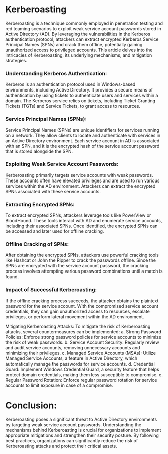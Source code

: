 # Kerberoasting

Kerberoasting is a technique commonly employed in penetration testing and red teaming scenarios to exploit weak service account passwords stored in Active Directory (AD). By leveraging the vulnerabilities in the Kerberos authentication protocol, attackers can extract encrypted Kerberos Service Principal Names (SPNs) and crack them offline, potentially gaining unauthorized access to privileged accounts. This article delves into the intricacies of Kerberoasting, its underlying mechanisms, and mitigation strategies.

### Understanding Kerberos Authentication:
Kerberos is an authentication protocol used in Windows-based environments, including Active Directory. It provides a secure means of authentication by using tickets to authenticate users and services within a domain. The Kerberos service relies on tickets, including Ticket Granting Tickets (TGTs) and Service Tickets, to grant access to resources.

### Service Principal Names (SPNs):
Service Principal Names (SPNs) are unique identifiers for services running on a network. They allow clients to locate and authenticate with services in an Active Directory environment. Each service account in AD is associated with an SPN, and it is the encrypted hash of the service account password that is stored alongside the SPN.

### Exploiting Weak Service Account Passwords:
Kerberoasting primarily targets service accounts with weak passwords. These accounts often have elevated privileges and are used to run various services within the AD environment. Attackers can extract the encrypted SPNs associated with these service accounts.

### Extracting Encrypted SPNs:
To extract encrypted SPNs, attackers leverage tools like PowerView or BloodHound. These tools interact with AD and enumerate service accounts, including their associated SPNs. Once identified, the encrypted SPNs can be accessed and later used for offline cracking.

### Offline Cracking of SPNs:
After obtaining the encrypted SPNs, attackers use powerful cracking tools like Hashcat or John the Ripper to crack the passwords offline. Since the SPNs are encrypted with the service account password, the cracking process involves attempting various password combinations until a match is found.

### Impact of Successful Kerberoasting:
If the offline cracking process succeeds, the attacker obtains the plaintext password for the service account. With the compromised service account credentials, they can gain unauthorized access to resources, escalate privileges, or perform lateral movement within the AD environment.

Mitigating Kerberoasting Attacks:
To mitigate the risk of Kerberoasting attacks, several countermeasures can be implemented:
a. Strong Password Policies: Enforce strong password policies for service accounts to minimize the risk of weak passwords.
b. Service Account Security: Regularly review and audit service accounts, removing unnecessary accounts and minimizing their privileges.
c. Managed Service Accounts (MSAs): Utilize Managed Service Accounts, a feature in Active Directory, which automatically manage the passwords for service accounts.
d. Credential Guard: Implement Windows Credential Guard, a security feature that helps protect domain credentials, making them less susceptible to compromise.
e. Regular Password Rotation: Enforce regular password rotation for service accounts to limit exposure in case of a compromise.

# Conclusion:
Kerberoasting poses a significant threat to Active Directory environments by targeting weak service account passwords. Understanding the mechanisms behind Kerberoasting is crucial for organizations to implement appropriate mitigations and strengthen their security posture. By following best practices, organizations can significantly reduce the risk of Kerberoasting attacks and protect their critical assets.